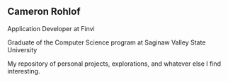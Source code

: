 Cameron Rohlof
---------------
Application Developer at Finvi

Graduate of the Computer Science program at Saginaw Valley State University

My repository of personal projects, explorations, and whatever else I find interesting.

